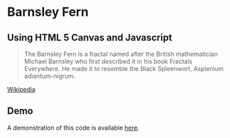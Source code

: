 Barnsley Fern
=============
Using HTML 5 Canvas and Javascript
----------------------------------

> The Barnsley Fern is a fractal named after the British mathematician Michael Barnsley who first described it in his book Fractals Everywhere. He made it to resemble the Black Spleenwort, Asplenium adiantum-nigrum.

[Wikipedia](http://en.wikipedia.org/wiki/Barnsley_fern)

Demo
----
A demonstration of this code is available [here](http://www.tinylinx.com/fern).
